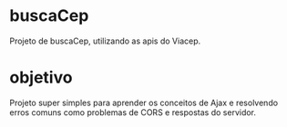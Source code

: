 # buscaCep
Projeto de buscaCep, utilizando as apis do Viacep.

# objetivo

Projeto super simples para aprender os conceitos de Ajax e resolvendo erros comuns como problemas de CORS e respostas do servidor.

